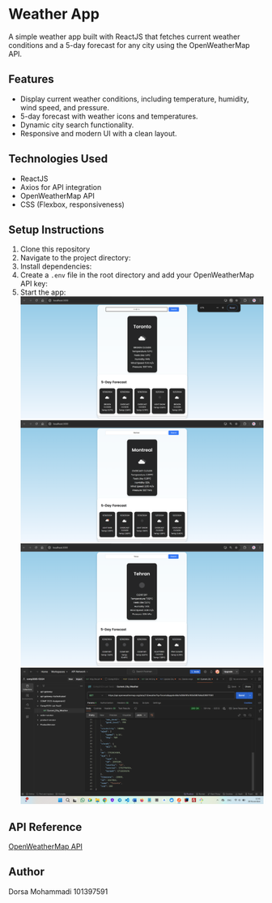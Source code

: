 # Weather App

A simple weather app built with ReactJS that fetches current weather conditions and a 5-day forecast for any city using the OpenWeatherMap API.

## Features

- Display current weather conditions, including temperature, humidity, wind speed, and pressure.
- 5-day forecast with weather icons and temperatures.
- Dynamic city search functionality.
- Responsive and modern UI with a clean layout.

## Technologies Used

- ReactJS
- Axios for API integration
- OpenWeatherMap API
- CSS (Flexbox, responsiveness)

## Setup Instructions

1. Clone this repository
2. Navigate to the project directory:
3. Install dependencies:
4. Create a `.env` file in the root directory and add your OpenWeatherMap API key:
5. Start the app:
   ![Toronto](image-1.png)
   ![Montreal](image-2.png)
   ![Tehran](image-3.png)
   ![postman](image-4.png)

## API Reference

[OpenWeatherMap API](https://openweathermap.org/)

## Author

Dorsa Mohammadi 101397591
